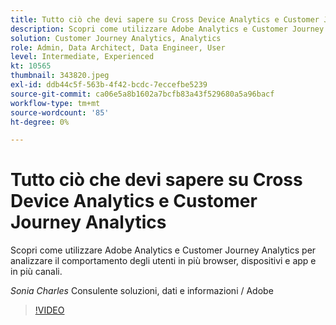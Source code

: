 ```yaml
---
title: Tutto ciò che devi sapere su Cross Device Analytics e Customer Journey Analytics
description: Scopri come utilizzare Adobe Analytics e Customer Journey Analytics per analizzare il comportamento degli utenti in più browser, dispositivi e app e in più canali.
solution: Customer Journey Analytics, Analytics
role: Admin, Data Architect, Data Engineer, User
level: Intermediate, Experienced
kt: 10565
thumbnail: 343820.jpeg
exl-id: ddb44c5f-563b-4f42-bcdc-7eccefbe5239
source-git-commit: ca06e5a8b1602a7bcfb83a43f529680a5a96bacf
workflow-type: tm+mt
source-wordcount: '85'
ht-degree: 0%

---
```


# Tutto ciò che devi sapere su Cross Device Analytics e Customer Journey Analytics

Scopri come utilizzare Adobe Analytics e Customer Journey Analytics per analizzare il comportamento degli utenti in più browser, dispositivi e app e in più canali.

*Sonia Charles* Consulente soluzioni, dati e informazioni / Adobe

>[!VIDEO](https://video.tv.adobe.com/v/343820/?quality=12&learn=on)
